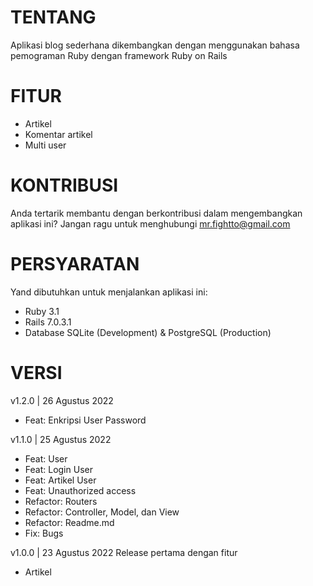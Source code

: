 # TENTANG
Aplikasi blog sederhana dikembangkan dengan menggunakan bahasa pemograman Ruby dengan framework Ruby on Rails 

# FITUR
* Artikel
* Komentar artikel
* Multi user

# KONTRIBUSI
Anda tertarik membantu dengan berkontribusi dalam mengembangkan aplikasi ini? Jangan ragu untuk menghubungi mr.fightto@gmail.com

# PERSYARATAN
Yand dibutuhkan untuk menjalankan aplikasi ini:
* Ruby 3.1
* Rails 7.0.3.1
* Database SQLite (Development) & PostgreSQL (Production)

# VERSI
v1.2.0 | 26 Agustus 2022
- Feat: Enkripsi User Password

v1.1.0 | 25 Agustus 2022
- Feat: User
- Feat: Login User
- Feat: Artikel User
- Feat: Unauthorized access
- Refactor: Routers
- Refactor: Controller, Model, dan View
- Refactor: Readme.md
- Fix: Bugs

v1.0.0 | 23 Agustus 2022
Release pertama dengan fitur
- Artikel